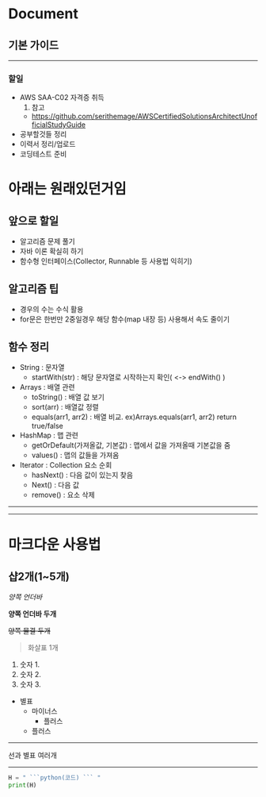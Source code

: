 # Document
## 기본 가이드
-------------------------

### 할일
- AWS SAA-C02 자격증 취득
  1. 참고
    - https://github.com/serithemage/AWSCertifiedSolutionsArchitectUnofficialStudyGuide 
- 공부할것들 정리
- 이력서 정리/업로드
- 코딩테스트 준비




# 아래는 원래있던거임
## 앞으로 할일

- 알고리즘 문제 풀기
- 자바 이론 확실히 하기
- 함수형 인터페이스(Collector, Runnable 등 사용법 익히기)


## 알고리즘 팁

- 경우의 수는 수식 활용
- for문은 한번만 2중일경우 해당 함수(map 내장 등) 사용해서 속도 줄이기


## 함수 정리

- String : 문자열
    - startWith(str) : 해당 문자열로 시작하는지 확인( <-> endWith() )
- Arrays : 배열 관련
    - toString() : 배열 값 보기
    - sort(arr) : 배열값 정렬
    - equals(arr1, arr2) : 배열 비교. ex)Arrays.equals(arr1, arr2) return true/false
- HashMap : 맵 관련
    - getOrDefault(가져올값, 기본값) : 맵에서 값을 가져올때 기본값을 줌
    - values() : 맵의 값들을 가져옴
- Iterator : Collection 요소 순회
    - hasNext() : 다음 값이 있는지 찾음
    - Next() : 다음 값
    - remove() : 요소 삭제





----------------------------------------
----------------------------------------
# 마크다운 사용법

## 샵2개(1~5개)

_양쪽 언더바_

__양쪽 언더바 두개__

~~양쪽 물결 두개~~

> 화살표 1개

1. 숫자 1.
2. 숫자 2.
3. 숫자 3.

* 별표
    - 마이너스
        + 플러스
    + 플러스

-------------------------
선과 별표 여러개
*************************


```python
H = " ```python(코드) ``` "
print(H)
```
